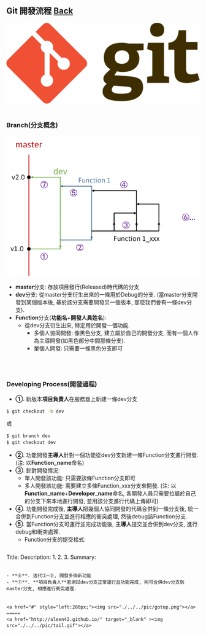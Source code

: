 ## Git 開發流程	[Back](./../summary.md)

<img src="./logo.jpg">

<br />
<br />

### Branch(分支概念)

<img src="./branch.png">

- **master**分支: 存放項目發行(Released)時代碼的分支
- **dev**分支: 從master分支衍生出來的一條用於Debug的分支. (當master分支開發到某個版本後, 基於該分支需要開發另一個版本, 那麼我們會有一條dev分支).
- **Function**分支(**功能名**+**開發人員姓名**):
	- 從dev分支衍生出來, 特定用於開發一個功能.
		- 多個人協同開發: 像黑色分支, 建立屬於自己的開發分支, 而有一個人作為主導開發(如黑色部分中間那條分支).
		- 單個人開發: 只需要一條黑色分支即可
	
<br />
<br />

### Developing Process(開發過程)

- **①**. 新版本**項目負責人**在服務器上新建一條dev分支

```bash
$ git checkout -b dev
```

或

```bash
$ git branch dev
$ git checkout dev
```

- **②**. 功能開發**主導人**針對一個功能從dev分支新建一條Function分支進行開發. (注: 以**Function_name**命名)
- **③**. 針對開發情況:
	- 單人開發該功能: 只需要該條Function分支即可
	- 多人開發該功能: 需要建立多條Function_xxx分支來開發. (注: 以**Function_name**+**Developer_name**命名, 各開發人員只需要拉屬於自己的分支下來本地進行開發, 並用該分支進行代碼上傳即可)
- **④**. 功能開發完成後, **主導人**把幾個人協同開發的代碼合併到一條分支後, 統一合併到Function分支並進行相應的衝突處理, 然後debug該Function分支.
- **⑤**. 當Function分支可運行並完成功能後, **主導人**提交並合併到dev分支, 進行debug和衝突處理.
	- Function分支的提交格式:
	```
Title:
Description:
		1.
		2.
		3.
Summary:
```

- **⑥**. 迭代②~⑤, 開發多個新功能
- **⑦**. **項目負責人**若測試dev分支正常運行且功能完成, 則可合併dev分支到master分支, 相應進行衝突處理.
	

<a href="#" style="left:200px;"><img src="./../../pic/gotop.png"></a>
=====
<a href="http://aleen42.github.io/" target="_blank" ><img src="./../../pic/tail.gif"></a>
